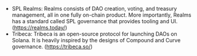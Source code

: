 - SPL Realms: Realms consists of DAO creation, voting, and treasury management, all in one fully on-chain product. More importantly, Realms has a standard called SPL governance that provides tooling and UI. (https://realms.today/)
- Tribeca: Tribeca is an open-source protocol for launching DAOs on Solana. It is heavily inspired by the designs of Compound and Curve governance. (https://tribeca.so/)
